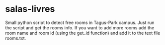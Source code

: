 # salas-livres
Small python script to detect free rooms in Tagus-Park campus. Just run the script and get the rooms info. If you want to add more rooms add the room name and room id (using the get_id function) and add it to the text file rooms.txt.
